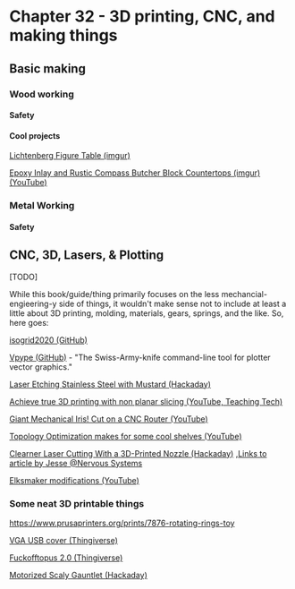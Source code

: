 # Chapter 32 - 3D printing, CNC, and making things

## Basic making

### Wood working

#### Safety

#### Cool projects

[Lichtenberg Figure Table (imgur)](https://imgur.com/a/7FGxi)

[Epoxy Inlay and Rustic Compass Butcher Block Countertops (imgur)](https://imgur.com/gallery/uYeV6G9) [(YouTube)](https://www.youtube.com/watch?v=jGTkFdYeaJc&feature=youtu.be)

### Metal Working

#### Safety

## CNC, 3D, Lasers, & Plotting



[TODO]

While this book/guide/thing primarily focuses on the less mechancial-engieering-y side of things, it wouldn't make sense not to include at least a little about 3D printing, molding, materials, gears, springs, and the like. So, here goes:

[isogrid2020 (GitHub)](https://github.com/wblut/isogrid2020)

[Vpype (GitHub)](https://github.com/abey79/vpype) - "The Swiss-Army-knife command-line tool for plotter vector graphics."

[Laser Etching Stainless Steel with Mustard (Hackaday)](https://hackaday.com/2021/01/02/laser-etching-stainless-steel-with-mustard/)

[Achieve true 3D printing with non planar slicing (YouTube, Teaching Tech)](https://www.youtube.com/watch?v=gmePlcU0TRw)

[Giant Mechanical Iris! Cut on a CNC Router (YouTube)](https://www.youtube.com/watch?v=u9KHhsnLhfM&list=PL5cGwrD7cv8hK-qxPqRB25Dzs0BtLWhXz)

[Topology Optimization makes for some cool shelves (YouTube)](https://www.youtube.com/watch?v=3smr5CEdksc)

[Clearner Laser Cutting With a 3D-Printed Nozzle (Hackaday)](https://hackaday.com/2020/11/25/cleaner-laser-cutting-with-a-3d-printed-nozzle/) ,[Links to article by Jesse @Nervous Systems](https://n-e-r-v-o-u-s.com/blog/?p=8722)

[Elksmaker modifications (YouTube)](https://www.youtube.com/watch?v=ZzO9skEYqwY)

### Some neat 3D printable things

https://www.prusaprinters.org/prints/7876-rotating-rings-toy

[VGA USB cover (Thingiverse)](https://www.thingiverse.com/thing:3014450)

[Fuckofftopus 2.0 (Thingiverse)](https://www.thingiverse.com/thing:2905334)

[Motorized Scaly Gauntlet (Hackaday)](https://hackaday.com/2020/12/22/watch-this-scaly-gauntlets-hypnotizing-rippling-waves/)